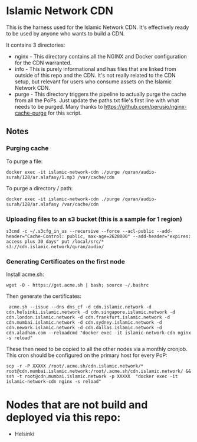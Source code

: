 # Islamic Network CDN

This is the harness used for the Islamic Network CDN. It's effectively ready to be used by anyone who wants to build a CDN.

It contains 3 directories:

* nginx - This directory contains all the NGINX and Docker configuration for the CDN
warranted.
* info - This is purely informational and has files that are linked from outside of this repo and the CDN. It's not really related to the CDN setup, 
but relevant for users who consume assets on the Islamic Network CDN.
* purge - This directory triggers the pipeline to actually purge the cache from all the PoPs. Just update the paths.txt file's first line with what needs to be purged.
Many thanks to https://github.com/perusio/nginx-cache-purge for this script.

## Notes

### Purging cache

To purge a file:

```
docker exec -it islamic-network-cdn ./purge /quran/audio-surah/128/ar.alafasy/1.mp3 /var/cache/cdn
```

To purge a directory / path:

```
docker exec -it islamic-network-cdn ./purge /quran/audio-surah/128/ar.alafasy /var/cache/cdn
```



### Uploading files to an s3 bucket  (this is a sample for 1 region)
```
s3cmd -c ~/.s3cfg_in_us --recursive --force --acl-public --add-header="Cache-Control: public, max-age=2628000" --add-header="expires: access plus 30 days" put /local/src/* s3://cdn.islamic.network/quran/audio/
```

### Generating Certificates on the first node

Install acme.sh:

```
wget -O - https://get.acme.sh | bash; source ~/.bashrc
```

Then generate the certificates:

```
 acme.sh --issue --dns dns_cf -d cdn.islamic.network -d cdn.helsinki.islamic.network -d cdn.singapore.islamic.network -d cdn.london.islamic.network -d cdn.frankfurt.islamic.network -d cdn.mumbai.islamic.network -d cdn.sydney.islamic.network -d cdn.newark.islamic.network -d cdn.dallas.islamic.network -d cdn.aladhan.com --reloadcmd "docker exec -it islamic-network-cdn nginx -s reload"
```

These then need to be copied to all the other nodes via a monthly cronjob. This cron should be configured on the primary host for every PoP:

```
scp -r -P XXXXX /root/.acme.sh/cdn.islamic.network/* root@cdn.mumbai.islamic.network:/root/.acme.sh/cdn.islamic.network/ && ssh -t root@cdn.mumbai.islamic.network -p XXXXX  "docker exec -it islamic-network-cdn nginx -s reload"
```

# Nodes that are not build and deployed via this repo:

* Helsinki
